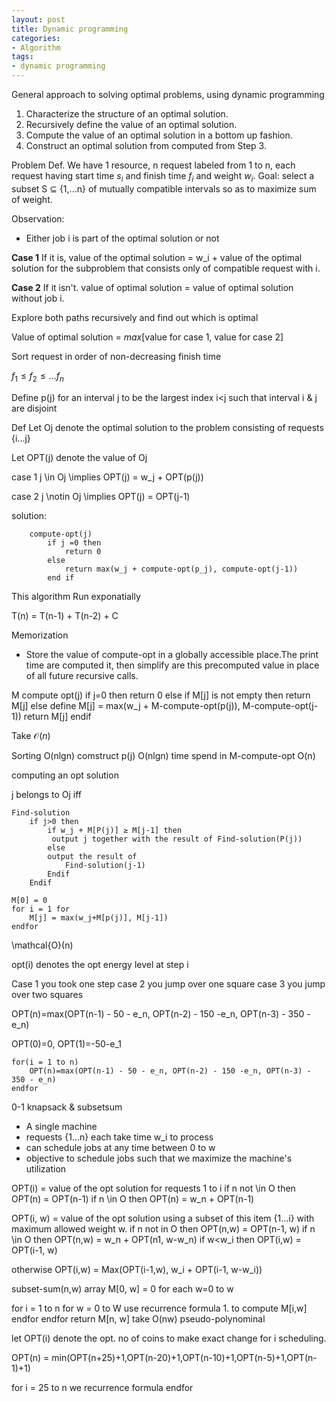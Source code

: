 ```yaml
---
layout: post
title: Dynamic programming
categories:
- Algorithm
tags:
- dynamic programming
---
```


General approach to solving optimal problems, using dynamic programming

1. Characterize the structure of an optimal solution.
2. Recursively define the value of an optimal solution.
3. Compute the value of an optimal solution in a bottom up fashion.
4. Construct an optimal solution from computed from Step 3.

Problem Def.
We have 1 resource, n request labeled from 1 to n, each request having start time $s_i$ and finish time $f_i$ and weight $w_i$.
Goal: select a subset S $\subseteq$ {1,...n} of mutually compatible intervals so as to maximize sum of weight. 

Observation:

- Either job i is part of the optimal solution or not

 
**Case 1**
If it is, value of the optimal solution = w_i + value of the optimal solution for the subproblem that consists only of compatible request with i.

**Case 2** 
If it isn't. value of optimal solution = value of optimal solution without job i.

Explore both paths recursively and find out which is optimal

Value of optimal solution = $max$[value for case 1, value for case 2]

Sort request in order of non-decreasing finish time

$f_1≤f_2≤...f_n$

Define p(j) for an interval j to be the largest index i<j such that interval i & j are disjoint

Def Let Oj denote the optimal solution to the problem consisting of requests {i...j}

Let OPT(j) denote the value of Oj

case 1 j \in Oj \implies OPT(j) = w_j + OPT(p(j))

case 2 j \notin Oj \implies OPT(j) = OPT(j-1)

solution: 

```	
	compute-opt(j)
		if j =0 then 
			return 0
		else 
			return max(w_j + compute-opt(p_j), compute-opt(j-1))
		end if
```
This algorithm Run exponatially	


T(n) = T(n-1) + T(n-2) + C

Memorization
- Store the value of compute-opt in a globally accessible place.The print time are computed it, then simplify are this precomputed value in place of all future recursive calls.

M compute opt(j)
if j=0 then 
	return 0
else if M[j] is not empty then 
	return M[j]
else 
	define M[j] = max(w_j + M-compute-opt(p(j)), M-compute-opt(j-1))
return M[j]
endif

Take $\mathcal{O}(n)$

Sorting O(nlgn)
comstruct p(j) O(nlgn)
time spend in M-compute-opt O(n) 


computing an opt solution 

j belongs to Oj iff 

```
Find-solution
	if j>0 then 
		if w_j + M[P(j)] ≥ M[j-1] then 
		 output j together with the result of Find-solution(P(j))
		else
		output the result of
			Find-solution(j-1)
		Endif	
	Endif
```

```
M[0] = 0
for i = 1 for 
	M[j] = max(w_j+M[p(j)], M[j-1])
endfor
```

\mathcal{O}(n)






opt(i) denotes the opt energy level at step i

Case 1 you took one step
case 2 you jump over one square
case 3 you jump over two squares

OPT(n)=max(OPT(n-1) - 50 - e_n, OPT(n-2) - 150 -e_n, OPT(n-3) - 350 - e_n)

OPT(0)=0, OPT(1)=-50-e_1
```
for(i = 1 to n)
	OPT(n)=max(OPT(n-1) - 50 - e_n, OPT(n-2) - 150 -e_n, OPT(n-3) - 350 - e_n)
endfor
```
0-1 knapsack & subsetsum
- A single machine 
- requests {1...n} each take time w_i to process
- can schedule jobs at any time between 0 to w
- objective to schedule jobs such that we maximize the machine's utilization

OPT(i) = value of the opt solution for requests 1 to i
if n not \in O then OPT(n) = OPT(n-1)
if n \in O then OPT(n) = w_n + OPT(n-1)

OPT(i, w) = value of the opt solution using a subset of this item {1...i} with maximum allowed weight w. 
if n not in O then OPT(n,w) = OPT(n-1, w)
if n \in O then OPT(n,w) = w_n + OPT(n1, w-w_n)
if w<w_i then OPT(i,w) = OPT(i-1, w)

otherwise OPT(i,w) = Max(OPT(i-1,w), w_i + OPT(i-1, w-w_i))


subset-sum(n,w)
array M[0, w] = 0 for each w=0 to w

for i = 1 to n
	for w = 0 to W
		use recurrence formula 1. to compute M[i,w]
	endfor
endfor
return M[n, w]
take O(nw)
pseudo-polynominal  

let OPT(i) denote the opt. no of coins to make exact change for i scheduling.

OPT(n) = min(OPT(n+25)+1,OPT(n-20)+1,OPT(n-10)+1,OPT(n-5)+1,OPT(n-1)+1)


for i = 25 to n
	we recurrence formula
endfor